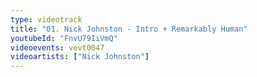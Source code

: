 ```yaml
---
type: videotrack
title: "01. Nick Johnston - Intro + Remarkably Human"
youtubeId: "FnvU79IiVmQ"
videoevents: vevt0047
videoartists: ["Nick Johnston"]
---
```

